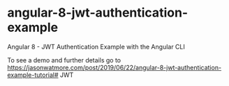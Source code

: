 # angular-8-jwt-authentication-example

Angular 8 - JWT Authentication Example with the Angular CLI

To see a demo and further details go to https://jasonwatmore.com/post/2019/06/22/angular-8-jwt-authentication-example-tutorial# JWT
